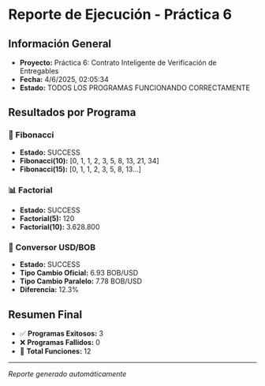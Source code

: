 # Reporte de Ejecución - Práctica 6

## Información General
- **Proyecto:** Práctica 6: Contrato Inteligente de Verificación de Entregables
- **Fecha:** 4/6/2025, 02:05:34
- **Estado:** TODOS LOS PROGRAMAS FUNCIONANDO CORRECTAMENTE

## Resultados por Programa

### 🔢 Fibonacci
- **Estado:** SUCCESS
- **Fibonacci(10):** [0, 1, 1, 2, 3, 5, 8, 13, 21, 34]
- **Fibonacci(15):** [0, 1, 1, 2, 3, 5, 8, 13...]

### 📊 Factorial
- **Estado:** SUCCESS
- **Factorial(5):** 120
- **Factorial(10):** 3.628.800

### 💱 Conversor USD/BOB
- **Estado:** SUCCESS
- **Tipo Cambio Oficial:** 6.93 BOB/USD
- **Tipo Cambio Paralelo:** 7.78 BOB/USD
- **Diferencia:** 12.3%

## Resumen Final
- ✅ **Programas Exitosos:** 3
- ❌ **Programas Fallidos:** 0
- 🔧 **Total Funciones:** 12



---
*Reporte generado automáticamente*
